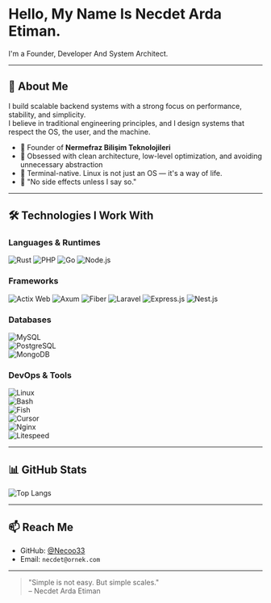 # Hello, My Name Is Necdet Arda Etiman.

I'm a Founder, Developer And System Architect.

---

## 🧠 About Me

I build scalable backend systems with a strong focus on performance, stability, and simplicity.  
I believe in traditional engineering principles, and I design systems that respect the OS, the user, and the machine.

- 🏢 Founder of **Nermefraz Bilişim Teknolojileri**
- 🔧 Obsessed with clean architecture, low-level optimization, and avoiding unnecessary abstraction
- 🐧 Terminal-native. Linux is not just an OS — it's a way of life.
- 🧠 "No side effects unless I say so."

---

## 🛠️ Technologies I Work With

### Languages & Runtimes  
![Rust](https://img.shields.io/badge/-Rust-000?style=flat&logo=rust)   ![PHP](https://img.shields.io/badge/-PHP-777bb4?style=flat&logo=php)  ![Go](https://img.shields.io/badge/-Go-00ADD8?style=flat&logo=go)  ![Node.js](https://img.shields.io/badge/-Node.js-339933?style=flat&logo=node.js)  

### Frameworks  
![Actix Web](https://img.shields.io/badge/-Actix--Web-000000?style=flat)  ![Axum](https://img.shields.io/badge/-Axum-purple?style=flat)  ![Fiber](https://img.shields.io/badge/-Fiber-00acc1?style=flat)  ![Laravel](https://img.shields.io/badge/-Laravel-f72c1f?style=flat&logo=laravel)  ![Express.js](https://img.shields.io/badge/-Express.js-000000?style=flat&logo=express)  ![Nest.js](https://img.shields.io/badge/-Nest.js-e0234e?style=flat&logo=nestjs)

### Databases  
![MySQL](https://img.shields.io/badge/-MySQL-4479A1?style=flat&logo=mysql)  
![PostgreSQL](https://img.shields.io/badge/-PostgreSQL-336791?style=flat&logo=postgresql)  
![MongoDB](https://img.shields.io/badge/-MongoDB-47A248?style=flat&logo=mongodb)

### DevOps & Tools  
![Linux](https://img.shields.io/badge/-Linux-FCC624?style=flat&logo=linux)  
![Bash](https://img.shields.io/badge/-Bash-4EAA25?style=flat&logo=gnubash)  
![Fish](https://img.shields.io/badge/-Fish-cc2b4c?style=flat)  
![Cursor](https://img.shields.io/badge/-Cursor-3a3a3a?style=flat)  
![Nginx](https://img.shields.io/badge/-Nginx-009639?style=flat&logo=nginx)  
![Litespeed](https://img.shields.io/badge/-LiteSpeed-7aa2de?style=flat)

---

## 📊 GitHub Stats

![Top Langs](https://github-readme-stats.vercel.app/api/top-langs/?username=Necoo33&layout=compact&langs_count=10&theme=tokyonight)

---

## 📫 Reach Me

- GitHub: [@Necoo33](https://github.com/Necoo33)
- Email: `necdet@ornek.com`

---

> "Simple is not easy. But simple scales."  
> – Necdet Arda Etiman

